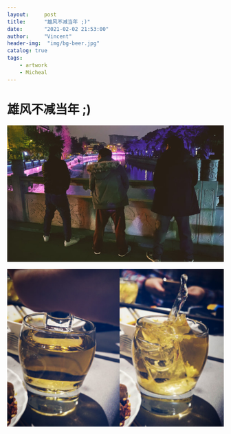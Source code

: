 ```yaml
---
layout:     post
title:      "雄风不减当年 ;)"
date:       "2021-02-02 21:53:00"
author:     "Vincent"
header-img:  "img/bg-beer.jpg"
catalog: true
tags:
    - artwork
    - Micheal
---
```



# 雄风不减当年 ;)

![植物线描](/img/in-post/bro1.jpg)


![塔](/img/in-post/bro2.jpg)





 
